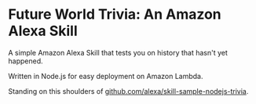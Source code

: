 # Future World Trivia: An Amazon Alexa Skill
A simple Amazon Alexa Skill that tests you on history that hasn't yet happened. 

Written in Node.js for easy deployment on Amazon Lambda.

Standing on this shoulders of [github.com/alexa/skill-sample-nodejs-trivia](https://github.com/alexa/skill-sample-nodejs-trivia).



